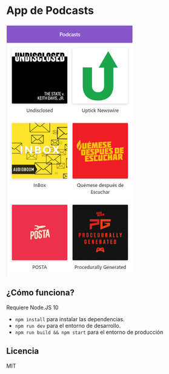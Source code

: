 # App de Podcasts

![Captur de la App](./.readme-static/app.png)

## ¿Cómo funciona?

Requiere Node.JS 10

- `npm install` para instalar las dependencias.
- `npm run dev` para el entorno de desarrollo.
- `npm run build && npm start` para el entorno de producción

## Licencia

MIT
